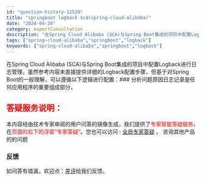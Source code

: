 ```yaml
---
id: "question-history-12520"
title: "springboot logback sca(spring-cloud-alibaba)"
date: "2024-04-28"
category: expertConsultation
description: "在Spring Cloud Alibaba (SCA)与Spring Boot集成的项目中配置Logback进行日志管理，虽然参考内容未直接提供详细的Logback配置步骤，但基于对Spring Boot的一般理解，可以遵循以下逻辑进行配置：### 分析问题原因日志记录是任何应用程序的重要组成部分，"
tags: ["spring-cloud-alibaba","springboot","logback"]
keywords: ["spring-cloud-alibaba","springboot","logback"]
---
```


在Spring Cloud Alibaba (SCA)与Spring Boot集成的项目中配置Logback进行日志管理，虽然参考内容未直接提供详细的Logback配置步骤，但基于对Spring Boot的一般理解，可以遵循以下逻辑进行配置：### 分析问题原因日志记录是任何应用程序的重要组成部分，
## <font color="#FF0000">答疑服务说明：</font> 

本内容经由技术专家审阅的用户问答的镜像生成，我们提供了<font color="#FF0000">专家智能答疑服务</font>，在<font color="#FF0000">页面的右下的浮窗”专家答疑“</font>。您也可以访问 : [全局专家答疑](https://opensource.alibaba.com/chatBot) 。 咨询其他产品的的问题

### 反馈
如问答有错漏，欢迎点：[差评](https://ai.nacos.io/user/feedbackByEnhancerGradePOJOID?enhancerGradePOJOId=12613)给我们反馈。
